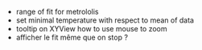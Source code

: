 - range of fit for metrololis
- set minimal temperature with respect to mean of data
- tooltip on XYView how to use mouse to zoom
- afficher le fit même que on stop ?
